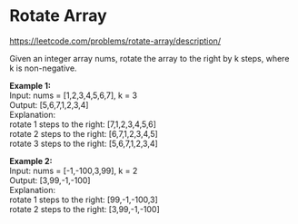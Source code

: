 # Rotate Array
https://leetcode.com/problems/rotate-array/description/

Given an integer array nums, rotate the array to the right by k steps, where k is non-negative.

<b>Example 1:</b>\
Input: nums = [1,2,3,4,5,6,7], k = 3\
Output: [5,6,7,1,2,3,4]\
Explanation:\
rotate 1 steps to the right: [7,1,2,3,4,5,6]\
rotate 2 steps to the right: [6,7,1,2,3,4,5]\
rotate 3 steps to the right: [5,6,7,1,2,3,4]

<b>Example 2:</b>\
Input: nums = [-1,-100,3,99], k = 2\
Output: [3,99,-1,-100]\
Explanation:\
rotate 1 steps to the right: [99,-1,-100,3]\
rotate 2 steps to the right: [3,99,-1,-100]